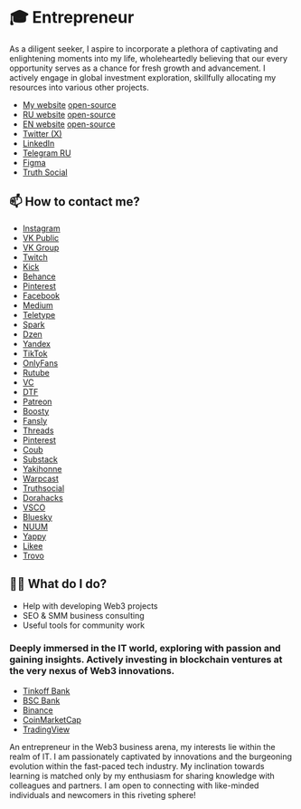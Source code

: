 # 🎓 Entrepreneur
As a diligent seeker, I aspire to incorporate a plethora of captivating and enlightening moments into my life, wholeheartedly believing that our every opportunity serves as a chance for fresh growth and advancement. I actively engage in global investment exploration, skillfully allocating my resources into various other projects.

- [My website](https://gusev.biz) [open-source](https://github.com/GusevSviatodslav/.github)
- [RU website](https://gusevlife.com) [open-source](https://github.com/ViWide-Music-Videos/.github)
- [EN website](https://socforce.com) [open-source](https://github.com/Guru-Venture-Capital/.github)
- [Twitter (X)](https://x.com/gusevlife)
- [LinkedIn](https://www.linkedin.com/in/gusevlife/)
- [Telegram RU](https://t.me/gusevself)
- [Figma](https://www.figma.com/@gusev)
- [Truth Social](https://truthsocial.com/@sviatoslavgusev)

## 📫 How to contact me?
- [Instagram](https://www.instagram.com/gusevsvyatoslav/)
- [VK Public](https://vk.com/btc.bitcoin)
- [VK Group](https://vk.com/gusevself)
- [Twitch](https://www.twitch.tv/gusevtv)
- [Kick](https://kick.com/gusevlive)
- [Behance](https://www.behance.net/sviatoshusiev)
- [Pinterest](https://pinterest.com/gusevlive/)
- [Facebook](https://www.facebook.com/profile.php?id=100092535331385)
- [Medium](https://mediaboss.medium.com/)
- [Teletype](https://teletype.in/@gusevlife)
- [Spark](https://spark.ru/startup/gusev)
- [Dzen](https://dzen.ru/gusevlive)
- [Yandex](https://yandex.com/profile/12695587531)
- [TikTok](https://www.tiktok.com/@gusevsvyatoslav)
- [OnlyFans](https://onlyfans.com/gusevlive)
- [Rutube](https://rutube.ru/channel/36690205/)
- [VC](https://vc.ru/id8612)
- [DTF](https://dtf.ru/id2471401)
- [Patreon](https://www.patreon.com/gusev)
- [Boosty](https://boosty.to/sviatoslav)
- [Fansly](https://fansly.com/sviatoslavgusev/posts)
- [Threads](https://www.threads.net/@gusevsvyatoslav)
- [Pinterest](https://www.pinterest.com/gusevlife/)
- [Coub](https://coub.com/gusevsviatoslav)
- [Substack](https://shurygina.substack.com)
- [Yakihonne](https://yakihonne.com/users/nprofile1qqsy5z5u85gzhel6cvsh4tk2n4r3t3frd622pwq2mh3kxrf4gu04ljszqqpsgqqqqqqq78p5qu)
- [Warpcast](https://warpcast.com/shurygina)
- [Truthsocial](https://truthsocial.com/@sviatoslavgusev)
- [Dorahacks](https://dorahacks.io/hacker/gusev)
- [VSCO](https://vsco.co/sviatoslavgusev/gallery)
- [Bluesky](https://bsky.app/profile/gusevlife.bsky.social)
- [NUUM](https://nuum.ru/channel/GusevSviatoslav)
- [Yappy](https://yappy.media/n/gusevsviatoalav)
- [Likee](https://l.likee.video/p/Tp1jpT)
- [Trovo](https://trovo.live/s/gusevlive)

## 👨‍💻 What do I do?
- Help with developing Web3 projects
- SEO & SMM business consulting
- Useful tools for community work

### Deeply immersed in the IT world, exploring with passion and gaining insights. Actively investing in blockchain ventures at the very nexus of Web3 innovations.
- [Tinkoff Bank](https://www.tbank.ru/invest/social/profile/GusevSvyatoslav/)
- [BSC Bank](https://bcs-express.ru/profit/profile/1ca13112-1a03-4b94-ae64-d64168a0c6d1)
- [Binance](https://www.binance.com/ru/square/profile/gusev)
- [CoinMarketCap](https://coinmarketcap.com/community/ru/profile/JasonGatsby/)
- [TradingView](https://ru.tradingview.com/u/DeFiTON/)

An entrepreneur in the Web3 business arena, my interests lie within the realm of IT. I am passionately captivated by innovations and the burgeoning evolution within the fast-paced tech industry. My inclination towards learning is matched only by my enthusiasm for sharing knowledge with colleagues and partners. I am open to connecting with like-minded individuals and newcomers in this riveting sphere!
